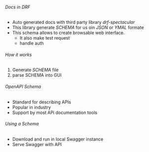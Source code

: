 ###### Docs in DRF
* Auto generated docs with third party library *drf-spectacular*
* This library generate *SCHEMA* for us oin *JSON* or *YMAL* formate
* This schema allows to create browsable web interface.
    * It also make test request
    * handle auth

###### How it works
1. Generate *SCHEMA* file
2. parse SCHEMA into GUI

###### OpenAPI Schema
* Standard for describing APIs
* Popular in industry
* Support by most APi documentation tools

###### Using a Schema
* Download and run in local Swagger instance
* Serve Swagger with API